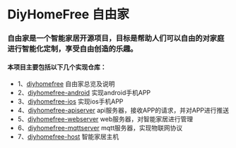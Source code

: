 # DiyHomeFree 自由家 

### 自由家是一个智能家居开源项目，目标是帮助人们可以自由的对家庭进行智能化定制，享受自由创造的乐趣。

#### 本项目主要包括以下几个实现仓库：
* 1、[diyhomefree](https://github.com/jingfatech/diyhomefree)             自由家总览及说明
* 2、[diyhomefree-android](https://github.com/jingfatech/diyhomefree-android)     实现android手机APP
* 3、[diyhomefree-ios](https://github.com/jingfatech/diyhomefree-ios)         实现ios手机APP
* 4、[diyhomefree-apiserver](https://github.com/jingfatech/diyhomefree-apiserver)   api服务器，接收APP的请求，并对APP进行推送
* 5、[diyhomefree-webserver](https://github.com/jingfatech/diyhomefree-webserver)   web服务器，对智能家居进行管理
* 6、[diyhomefree-mqttserver](https://github.com/jingfatech/diyhomefree-mqttserver)  mqtt服务器，实现物联网协议
* 7、[diyhomefree-host](https://github.com/jingfatech/diyhomefree-host)        智能家居主机

